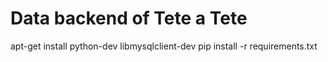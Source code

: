 Data backend of Tete a Tete
==================

apt-get install python-dev libmysqlclient-dev
pip install -r requirements.txt

